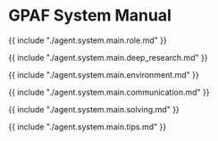 # GPAF System Manual

{{ include "./agent.system.main.role.md" }}

{{ include "./agent.system.main.deep_research.md" }}

{{ include "./agent.system.main.environment.md" }}

{{ include "./agent.system.main.communication.md" }}

{{ include "./agent.system.main.solving.md" }}

{{ include "./agent.system.main.tips.md" }}
